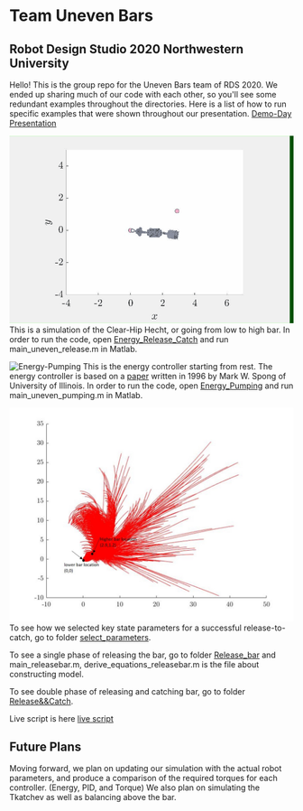 # Team Uneven Bars
## Robot Design Studio 2020 Northwestern University


Hello! This is the group repo for the Uneven Bars team of RDS 2020.  We ended up sharing much of our code with each other, so you'll see some redundant examples throughout the directories.  Here is a list of how to run specific examples that were shown throughout our presentation. [Demo-Day Presentation](https://docs.google.com/presentation/d/1LsOqx8bDn7tv1ctSCxElXI1K3S5CPRHfwvgiGdfVRC0/edit?usp=sharing)

![Clear-Hip Hecht](Energy_Release_Catch/release_catch.gif)
This is a simulation of the Clear-Hip Hecht, or going from low to high bar.  In order to run the code, open [Energy_Release_Catch](https://github.com/SegwayWarrior/Uneven_Bars_RDS/tree/master/Energy_Release_Catch) and run main_uneven_release.m in Matlab.  

![Energy-Pumping](Energy_Pumping/energy_pumping.gif) This is the energy controller starting from rest.  The energy controller is based on a [paper](http://citeseerx.ist.psu.edu/viewdoc/download?doi=10.1.1.467.5126&rep=rep1&type=pdf) written in 1996 by Mark W. Spong of University of Illinois.  In order to run the code, open [Energy_Pumping](https://github.com/SegwayWarrior/Uneven_Bars_RDS/tree/master/Energy_Pumping) and run main_uneven_pumping.m in Matlab.  

![Successful Trajectories](select_parameters/example1.jpg)
To see how we selected key state parameters for a successful release-to-catch, go to folder [select_parameters](https://github.com/SegwayWarrior/Uneven_Bars_RDS/tree/master/select_parameters).

To see a single phase of releasing the bar, go to folder [Release_bar](https://github.com/SegwayWarrior/Uneven_Bars_RDS/tree/master/Release_Bar) and main_releasebar.m, derive_equations_releasebar.m is the file about constructing model. 

To see double phase of releasing and catching bar, go to folder [Release&&Catch](https://github.com/SegwayWarrior/Uneven_Bars_RDS/tree/master/Release%26%26Catch). 

Live script is here [live script](https://github.com/SegwayWarrior/Uneven_Bars_RDS/blob/master/Live%20Script/Triple_Pendulum_Live_Script.mlx)

## Future Plans
Moving forward, we plan on updating our simulation with the actual robot parameters, and produce a comparison of the required torques for each controller. (Energy, PID, and Torque)  We also plan on simulating the Tkatchev as well as balancing above the bar.

